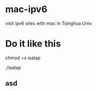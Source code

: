 mac-ipv6
========

visit ipv6 sites with mac in Tsinghua Univ

Do it like this
========
chmod +x isatap

./isatap

asd
--------
